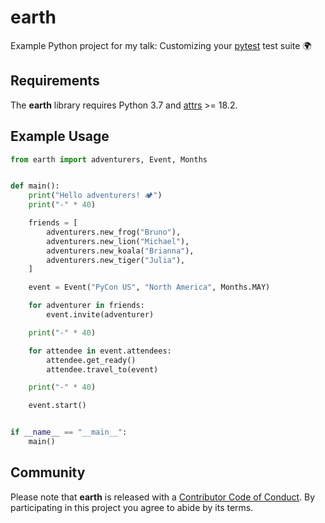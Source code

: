 # earth

Example Python project for my talk: Customizing your [pytest][pytest] test
suite 🌍

[pytest]: https://github.com/pytest-dev/pytest

## Requirements

The **earth** library requires Python 3.7 and [attrs][attrs] >= 18.2.

[attrs]: https://pypi.org/project/attrs/

## Example Usage

```python
from earth import adventurers, Event, Months


def main():
    print("Hello adventurers! 🏕")
    print("-" * 40)

    friends = [
        adventurers.new_frog("Bruno"),
        adventurers.new_lion("Michael"),
        adventurers.new_koala("Brianna"),
        adventurers.new_tiger("Julia"),
    ]

    event = Event("PyCon US", "North America", Months.MAY)

    for adventurer in friends:
        event.invite(adventurer)

    print("-" * 40)

    for attendee in event.attendees:
        attendee.get_ready()
        attendee.travel_to(event)

    print("-" * 40)

    event.start()


if __name__ == "__main__":
    main()
```

## Community

Please note that **earth** is released with a [Contributor Code of
Conduct][code of conduct]. By participating in this project you agree to abide
by its terms.

[code of conduct]: https://github.com/hackebrot/earth/blob/master/.github/CODE_OF_CONDUCT.md
